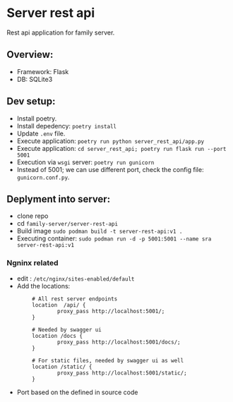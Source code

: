 # Server rest api
Rest api application for family server.

## Overview:
* Framework: Flask
* DB: SQLite3 

## Dev setup:
* Install poetry.
* Install depedency: `poetry install`
* Update `.env` file.
* Execute application: `poetry run python server_rest_api/app.py`
* Execute application: `cd server_rest_api; poetry run flask run --port 5001`
* Execution via `wsgi` server: `poetry run gunicorn`
* Instead of 5001; we can use different port, check the config file: `gunicorn.conf.py`.


## Deplyment into server:
* clone repo
* cd `family-server/server-rest-api`
* Build image `sudo podman build -t server-rest-api:v1 .`
* Executing container: `sudo podman run -d -p 5001:5001 --name sra server-rest-api:v1`

### Ngninx related
* edit : `/etc/nginx/sites-enabled/default`
* Add the locations:
```
        # All rest server endpoints
        location  /api/ {
                proxy_pass http://localhost:5001/;
        }

        # Needed by swagger ui
        location /docs {
                proxy_pass http://localhost:5001/docs/;
        }

        # For static files, needed by swagger ui as well
        location /static/ {
                proxy_pass http://localhost:5001/static/;
        }

```
* Port based on the defined in source code
